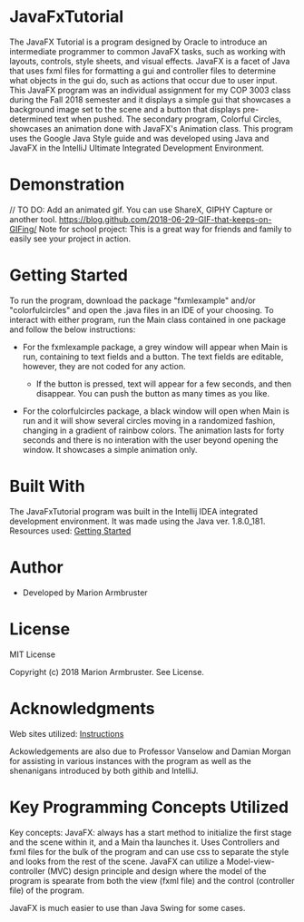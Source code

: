 # JavaFxTutorial

The JavaFX Tutorial is a program designed by Oracle to introduce an intermediate programmer to common JavaFX tasks, such as working with
layouts, controls, style sheets, and visual effects. JavaFX is a facet of Java that uses fxml files for formatting a gui and controller
files to determine what objects in the gui do, such as actions that occur due to user input. This JavaFX program was an individual
assignment for my COP 3003 class during the Fall 2018 semester and it displays a simple gui that showcases a background image set to the
scene and a button that displays pre-determined text when pushed. The secondary program, Colorful Circles, showcases an animation done
with JavaFX's Animation class. This program uses the Google Java Style guide and was developed using Java and JavaFX in the IntelliJ
Ultimate Integrated Development Environment.

# Demonstration
// TO DO: Add an animated gif. You can use ShareX, GIPHY Capture or another tool. https://blog.github.com/2018-06-29-GIF-that-keeps-on-GIFing/ Note for school project: This is a great way for friends and family to easily see your project in action.

# Getting Started
To run the program, download the package "fxmlexample" and/or "colorfulcircles" and open the .java files in an IDE of your choosing. To
interact with either program, run the Main class contained in one package and follow the below instructions:

- For the fxmlexample package, a grey window will appear when Main is run, containing to text fields and a button. The text fields are
editable, however, they are not coded for any action. 
  - If the button is pressed, text will appear for a few seconds, and then disappear. You can push the button as many times as you like.

- For the colorfulcircles package, a black window will open when Main is run and it will show several circles moving in a randomized
fashion, changing in a gradient of rainbow colors. The animation lasts for forty seconds and there is no interation with the user beyond
opening the window. It showcases a simple animation only.

# Built With
The JavaFxTutorial program was built in the Intellij IDEA integrated development environment. It was made using the Java ver. 1.8.0_181.
Resources used: [Getting Started](https://docs.oracle.com/javafx/2/get_started/jfxpub-get_started.htm)

# Author
- Developed by Marion Armbruster

# License
MIT License

Copyright (c) 2018 Marion Armbruster. See License.

# Acknowledgments
Web sites utilized: [Instructions](https://docs.oracle.com/javafx/2/get_started/jfxpub-get_started.htm)

Ackowledgements are also due to Professor Vanselow and Damian Morgan for assisting in various instances with the program as well as the
shenanigans introduced by both githib and IntelliJ. 

# Key Programming Concepts Utilized

Key concepts: JavaFX: always has a start method to initialize the first stage and the scene within it, and a Main tha launches it. Uses Controllers and fxml files for the bulk of the program and can use css to separate the style and looks from the rest of the scene. JavaFX can utilize a Model-view-controller (MVC) design principle and design where the model of the program is spearate from both the view (fxml file) and the control (controller file) of the program.

JavaFX is much easier to use than Java Swing for some cases. 

